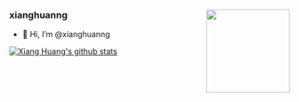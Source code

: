 ### xianghuanng <a href="https://github.com/xianghuanng/iBeats"><img align="right" width="150px" src="https://raw.githubusercontent.com/xianghuanng/iBeats/main/files/heart.svg"/></a>
- 👋 Hi, I’m @xianghuanng
<!---
- 👀 I’m interested in ...
- 🌱 I’m currently learning ...
- 💞️ I’m looking to collaborate on ...
- 📫 How to reach me ...
--->
[![Xiang Huang's github stats](https://github-readme-stats.vercel.app/api?username=xianghuanng&show_icons=true&include_all_commits=true&hide_border=true)](https://github.com/xianghuanng)

<!---
xianghuanng/xianghuanng is a ✨ special ✨ repository because its `README.md` (this file) appears on your GitHub profile.
You can click the Preview link to take a look at your changes.
--->
